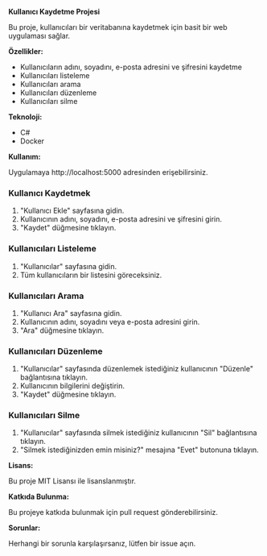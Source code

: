 **Kullanıcı Kaydetme Projesi**

Bu proje, kullanıcıları bir veritabanına kaydetmek için basit bir web uygulaması sağlar.

**Özellikler:**

* Kullanıcıların adını, soyadını, e-posta adresini ve şifresini kaydetme
* Kullanıcıları listeleme
* Kullanıcıları arama
* Kullanıcıları düzenleme
* Kullanıcıları silme

**Teknoloji:**

* C#
* Docker

**Kullanım:**

Uygulamaya http://localhost:5000 adresinden erişebilirsiniz.

### Kullanıcı Kaydetmek

1. "Kullanıcı Ekle" sayfasına gidin.
2. Kullanıcının adını, soyadını, e-posta adresini ve şifresini girin.
3. "Kaydet" düğmesine tıklayın.

### Kullanıcıları Listeleme

1. "Kullanıcılar" sayfasına gidin.
2. Tüm kullanıcıların bir listesini göreceksiniz.

### Kullanıcıları Arama

1. "Kullanıcı Ara" sayfasına gidin.
2. Kullanıcının adını, soyadını veya e-posta adresini girin.
3. "Ara" düğmesine tıklayın.

### Kullanıcıları Düzenleme

1. "Kullanıcılar" sayfasında düzenlemek istediğiniz kullanıcının "Düzenle" bağlantısına tıklayın.
2. Kullanıcının bilgilerini değiştirin.
3. "Kaydet" düğmesine tıklayın.

### Kullanıcıları Silme

1. "Kullanıcılar" sayfasında silmek istediğiniz kullanıcının "Sil" bağlantısına tıklayın.
2. "Silmek istediğinizden emin misiniz?" mesajına "Evet" butonuna tıklayın.

**Lisans:**

Bu proje MIT Lisansı ile lisanslanmıştır.

**Katkıda Bulunma:**

Bu projeye katkıda bulunmak için pull request gönderebilirsiniz.

**Sorunlar:**

Herhangi bir sorunla karşılaşırsanız, lütfen bir issue açın.

